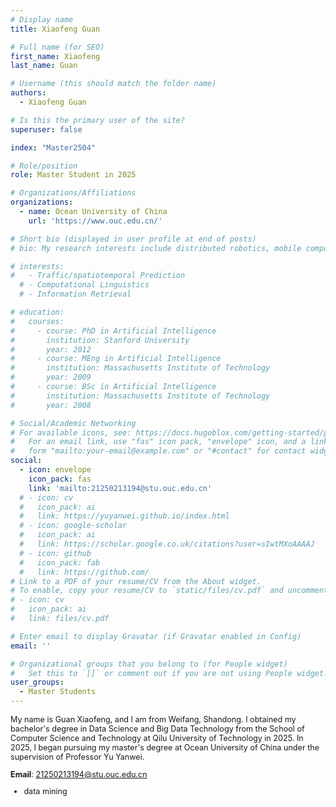 ```yaml
---
# Display name
title: Xiaofeng Guan

# Full name (for SEO)
first_name: Xiaofeng
last_name: Guan

# Username (this should match the folder name)
authors:
  - Xiaofeng Guan

# Is this the primary user of the site?
superuser: false

index: "Master2504"

# Role/position
role: Master Student in 2025

# Organizations/Affiliations
organizations:
  - name: Ocean University of China
    url: 'https://www.ouc.edu.cn/'

# Short bio (displayed in user profile at end of posts)
# bio: My research interests include distributed robotics, mobile computing and programmable matter.

# interests:
#   - Traffic/spatiotemporal Prediction
  # - Computational Linguistics
  # - Information Retrieval

# education:
#   courses:
#     - course: PhD in Artificial Intelligence
#       institution: Stanford University
#       year: 2012
#     - course: MEng in Artificial Intelligence
#       institution: Massachusetts Institute of Technology
#       year: 2009
#     - course: BSc in Artificial Intelligence
#       institution: Massachusetts Institute of Technology
#       year: 2008

# Social/Academic Networking
# For available icons, see: https://docs.hugoblox.com/getting-started/page-builder/#icons
#   For an email link, use "fas" icon pack, "envelope" icon, and a link in the
#   form "mailto:your-email@example.com" or "#contact" for contact widget.
social:
  - icon: envelope
    icon_pack: fas
    link: 'mailto:21250213194@stu.ouc.edu.cn'
  # - icon: cv
  #   icon_pack: ai
  #   link: https://yuyanwei.github.io/index.html
  # - icon: google-scholar
  #   icon_pack: ai
  #   link: https://scholar.google.co.uk/citations?user=sIwtMXoAAAAJ
  # - icon: github
  #   icon_pack: fab
  #   link: https://github.com/
# Link to a PDF of your resume/CV from the About widget.
# To enable, copy your resume/CV to `static/files/cv.pdf` and uncomment the lines below.
# - icon: cv
#   icon_pack: ai
#   link: files/cv.pdf

# Enter email to display Gravatar (if Gravatar enabled in Config)
email: ''

# Organizational groups that you belong to (for People widget)
#   Set this to `[]` or comment out if you are not using People widget.
user_groups:
  - Master Students
---
```


<div style="font-size: 0.9em;"> <!-- 调小至原字体的90% -->

My name is Guan Xiaofeng, and I am from Weifang, Shandong. I obtained my bachelor\'s degree in Data Science and Big Data Technology from the School of Computer Science and Technology at Qilu University of Technology in 2025. In 2025, I began pursuing my master's degree at Ocean University of China under the supervision of Professor Yu Yanwei.    

**Email**: 21250213194@stu.ouc.edu.cn    
</div>

<!-- ### Interests -->
<div style="font-size: 0.9em;"> <!-- 调小至原字体的90% -->

- data mining

</div>

